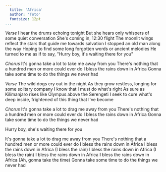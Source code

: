 ```yaml
---
  title: 'Africa'
  author: 'Toto'
  fontsize: 12pt
...
```


*Verse*
I hear the drums echoing tonight
But she hears only whispers of some quiet conversation
She's coming in, 12:30 flight
The moonlit wings reflect the stars that guide me towards salvation
I stopped an old man along the way
Hoping to find some long forgotten words or ancient melodies
He turned to me as if to say, "Hurry boy, it's waiting there for you"

*Chorus*
It's gonna take a lot to take me away from you
There's nothing that a hundred men or more could ever do
I bless the rains down in Africa
Gonna take some time to do the things we never had

*Verse*
The wild dogs cry out in the night
As they grow restless, longing for some solitary company
I know that I must do what's right
As sure as Kilimanjaro rises like Olympus above the Serengeti
I seek to cure what's deep inside, frightened of this thing that I've become

*Chorus*
It's gonna take a lot to drag me away from you
There's nothing that a hundred men or more could ever do
I bless the rains down in Africa
Gonna take some time to do the things we never had

Hurry boy, she's waiting there for you

It's gonna take a lot to drag me away from you
There's nothing that a hundred men or more could ever do
I bless the rains down in Africa
I bless the rains down in Africa
(I bless the rain)
I bless the rains down in Africa
(I bless the rain)
I bless the rains down in Africa
I bless the rains down in Africa
(Ah, gonna take the time)
Gonna take some time to do the things we never had
